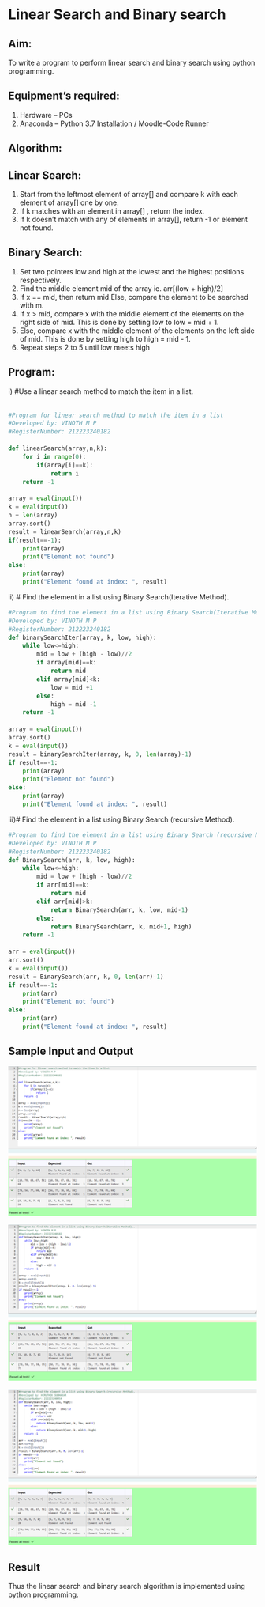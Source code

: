 # Linear Search and Binary search
## Aim:
To write a program to perform linear search and binary search using python programming.
## Equipment’s required:
1.	Hardware – PCs
2.	Anaconda – Python 3.7 Installation / Moodle-Code Runner
## Algorithm:
## Linear Search:
1.	Start from the leftmost element of array[] and compare k with each element of array[] one by one.
2.	If k matches with an element in array[] , return the index.
3.	If k doesn’t match with any of elements in array[], return -1 or element not found.
## Binary Search:
1.	Set two pointers low and high at the lowest and the highest positions respectively.
2.	Find the middle element mid of the array ie. arr[(low + high)/2]
3.	If x == mid, then return mid.Else, compare the element to be searched with m.
4.	If x > mid, compare x with the middle element of the elements on the right side of mid. This is done by setting low to low = mid + 1.
5.	Else, compare x with the middle element of the elements on the left side of mid. This is done by setting high to high = mid - 1.
6.	Repeat steps 2 to 5 until low meets high
## Program:
i)	#Use a linear search method to match the item in a list.
```python

#Program for linear search method to match the item in a list
#Developed by: VINOTH M P
#RegisterNumber: 212223240182

def linearSearch(array,n,k):
    for i in range(0):
        if(array[i]==k):
            return i
    return -1
    
array = eval(input())
k = eval(input()) 
n = len(array)
array.sort()
result = linearSearch(array,n,k)
if(result==-1):
    print(array)
    print("Element not found")
else:
    print(array)
    print("Element found at index: ", result)

```
ii)	# Find the element in a list using Binary Search(Iterative Method).
```python
#Program to find the element in a list using Binary Search(Iterative Method)..
#Developed by: VINOTH M P
#RegisterNumber: 212223240182
def binarySearchIter(array, k, low, high):
    while low<=high:
        mid = low + (high - low)//2
        if array[mid]==k:
            return mid
        elif array[mid]<k:
            low = mid +1
        else:
            high = mid -1
    return -1
    
array = eval(input())
array.sort()
k = eval(input())
result = binarySearchIter(array, k, 0, len(array)-1)
if result==-1:
    print(array)
    print("Element not found")
else:
    print(array)
    print("Element found at index: ", result)

```
iii)# Find the element in a list using Binary Search (recursive Method).
```python
#Program to find the element in a list using Binary Search (recursive Method).
#Developed by: VINOTH M P
#RegisterNumber: 212223240182
def BinarySearch(arr, k, low, high):
    while low<=high:
        mid = low + (high - low)//2
        if arr[mid]==k:
            return mid
        elif arr[mid]>k:
            return BinarySearch(arr, k, low, mid-1)
        else:
            return BinarySearch(arr, k, mid+1, high)
    return -1
    
arr = eval(input())
arr.sort()
k = eval(input())
result = BinarySearch(arr, k, 0, len(arr)-1)
if result==-1:
    print(arr)
    print("Element not found")
else:
    print(arr)
    print("Element found at index: ", result)
```
## Sample Input and Output

![alt text](image.png)

![alt text](image-1.png)

![alt text](image-2.png)

## Result
Thus the linear search and binary search algorithm is implemented using python programming.
